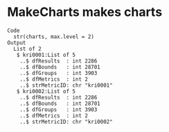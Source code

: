 # MakeCharts makes charts

    Code
      str(charts, max.level = 2)
    Output
      List of 2
       $ kri0001:List of 5
        ..$ dfResults  : int 2286
        ..$ dfBounds   : int 28701
        ..$ dfGroups   : int 3903
        ..$ dfMetrics  : int 2
        ..$ strMetricID: chr "kri0001"
       $ kri0002:List of 5
        ..$ dfResults  : int 2286
        ..$ dfBounds   : int 28701
        ..$ dfGroups   : int 3903
        ..$ dfMetrics  : int 2
        ..$ strMetricID: chr "kri0002"

